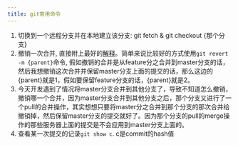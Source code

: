 ```yaml
---
title: git常用命令
---
```

1. 切换到一个远程分支并在本地建立该分支: git fetch & git checkout {那个分支}
2. 撤销一次合并, 直接附上最好的[解释](https://git-scm.com/blog/2010/03/02/undoing-merges.html)。简单来说比较好的方式使用`git revert -m {parent}`命令, 假如撤销的合并是从feature分之合并到master分支的话，然后我想撤销这次合并并保留master分支上面的提交的话，那么这边的{parent}就是1，假如要保留feature分支的话，{parent}就是2。
3. 今天开发遇到了情况将master分支合并到其他分支了，导致不知道怎么撤销，撤销哪一个合并，因为master分支合并到其他分支之后，那个分支又进行了一个pull的合并操作，其实想想只要将master分之合并到那个分支的那次合并给撤销掉，然后保留master分支的提交就好了。因为那个分支的pull的merge操作的那些服务器上面的提交是不会应用到master分支上面的。
4. 查看某一次提交的记录`git show c`. c是commit的hash值
